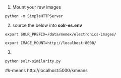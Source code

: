 


1. Mount your raw images

```
python -m SimpleHTTPServer
```

2. source the below into **solr-es.env**

```
export SOLR_PREFIX=/data/memex/electronics-images/

export IMAGE_MOUNT=http://localhost:8000/

```

3.
```
python solr-similarity.py
```

#k-means
http://localhost:5000/kmeans
